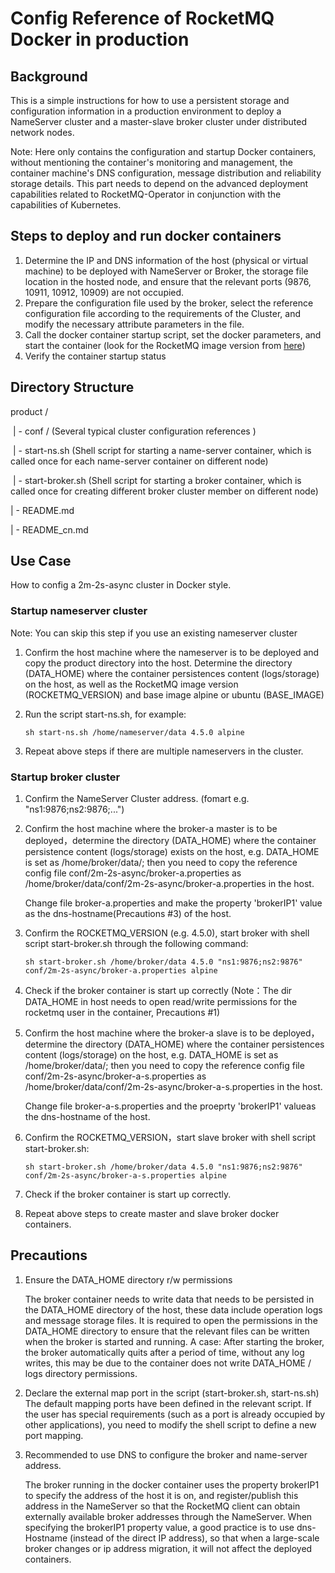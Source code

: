 # Config Reference of RocketMQ Docker in production

## Background

This is a simple instructions for how to use a persistent storage and configuration information in a production environment to deploy a NameServer cluster and a master-slave broker cluster under distributed network nodes. 

Note: Here only contains the configuration and startup Docker containers, without mentioning the container's monitoring and management, the container machine's DNS configuration, message distribution and reliability storage details. This part needs to depend on the advanced deployment capabilities related to RocketMQ-Operator in conjunction with the capabilities of Kubernetes.

## Steps to deploy and run docker containers

1. Determine the IP and DNS information of the host (physical or virtual machine) to be deployed with NameServer or Broker, the storage file location in the hosted node, and ensure that the relevant ports (9876, 10911, 10912, 10909) are not occupied.
2. Prepare the configuration file used by the broker, select the reference configuration file according to the requirements of the Cluster, and modify the necessary attribute parameters in the file.
3. Call the docker container startup script, set the docker parameters, and start the container (look for the RocketMQ image version from [here]())
4. Verify the container startup status

## Directory Structure

product /

​    | -  conf /   (Several typical cluster configuration references )

​    | - start-ns.sh (Shell script for starting a name-server container, which is called once for each name-server container on different node)

​    | - start-broker.sh (Shell script for starting a broker container, which is called once for creating different broker cluster member on different node)

   | - README.md 

   | - README_cn.md

## Use Case 

How to config a 2m-2s-async cluster in Docker style.

### Startup nameserver cluster 

Note: You can skip this step if you use an existing nameserver cluster

1. Confirm the host machine where the nameserver is to be deployed and copy the product directory into the host. Determine the directory (DATA_HOME) where the container persistences content (logs/storage) on the host,  as well as the RocketMQ image version (ROCKETMQ_VERSION) and base image alpine or ubuntu (BASE_IMAGE)

2. Run the script start-ns.sh, for example:

   ```
   sh start-ns.sh /home/nameserver/data 4.5.0 alpine
   ```

3. Repeat above steps if there are multiple nameservers in the cluster.

### Startup broker cluster

1. Confirm the NameServer Cluster address. (fomart e.g. "ns1:9876;ns2:9876;...")

2. Confirm the host machine where the broker-a master is to be deployed，determine the directory (DATA_HOME) where the container persistence content (logs/storage) exists on the host, e.g. DATA_HOME is set as /home/broker/data/;  then you need to copy the reference config file conf/2m-2s-async/broker-a.properties as /home/broker/data/conf/2m-2s-async/broker-a.properties in the  host.

   Change file broker-a.properties and make the property 'brokerIP1' value as the dns-hostname(Precautions #3) of the host.

3. Confirm the ROCKETMQ_VERSION (e.g. 4.5.0), start broker with shell script start-broker.sh through the following command:

   ```
   sh start-broker.sh /home/broker/data 4.5.0 "ns1:9876;ns2:9876" conf/2m-2s-async/broker-a.properties alpine
   ```

4. Check if the broker container is start up correctly (Note：The dir DATA_HOME in host needs to open read/write permissions  for the rocketmq user in the container, Precautions #1)

5. Confirm the host machine where the broker-a slave is to be deployed，determine the directory (DATA_HOME) where the container persistences content (logs/storage) on the host, e.g. DATA_HOME is set as /home/broker/data/;  then you need to copy the reference config file conf/2m-2s-async/broker-a-s.properties as /home/broker/data/conf/2m-2s-async/broker-a-s.properties in the  host.

   Change file broker-a-s.properties and the proeprty 'brokerIP1' valueas the dns-hostname of the host.

6. Confirm the ROCKETMQ_VERSION，start slave broker with shell script start-broker.sh:

   ```
   sh start-broker.sh /home/broker/data 4.5.0 "ns1:9876;ns2:9876" conf/2m-2s-async/broker-a-s.properties alpine
   ```

7. Check if the broker container is start up correctly.

8. Repeat above steps to create master and slave broker docker containers.

## Precautions

1. Ensure the DATA_HOME directory r/w permissions

   The broker container needs to write data that needs to be persisted in the DATA_HOME directory of the host, these data include operation logs and message storage files. It is required to open the permissions in the DATA_HOME directory to ensure that the relevant files can be written when the broker is started and running. 
      A case: After starting the broker, the broker automatically quits after a period of time, without any log writes, this may be due to the container does not write DATA_HOME / logs directory permissions.

2. Declare the external map port in the script (start-broker.sh, start-ns.sh)
   The default mapping ports have been defined in the relevant script. If the user has special requirements (such as a port is already occupied by other applications), you need to modify the shell script to define a new port mapping.

3. Recommended to use DNS to configure the broker and name-server address.

   The broker running in the docker container uses the property brokerIP1 to specify the address of the host it is on, and register/publish this address in the NameServer so that the RocketMQ client can obtain externally available broker addresses through the NameServer. When specifying the brokerIP1 property value, a good practice is to use dns- Hostname (instead of the direct IP address), so that when a large-scale broker changes or ip address migration, it will not affect the deployed containers.
